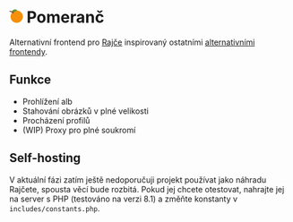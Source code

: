 # <img src="assets/img/logo.svg" height="24px" /> Pomeranč
Alternativní frontend pro [Rajče](https://www.rajce.idnes.cz/) inspirovaný ostatními [alternativními frontendy](https://libredirect.github.io/).

## Funkce
- Prohlížení alb
- Stahování obrázků v plné velikosti
- Procházení profilů
- (WIP) Proxy pro plné soukromí

## Self-hosting
V aktuální fázi zatím ještě nedoporučuji projekt používat jako náhradu Rajčete, spousta věcí bude rozbitá. Pokud jej chcete otestovat, nahrajte jej na server s PHP (testováno na verzi 8.1) a změňte konstanty v `includes/constants.php`.
